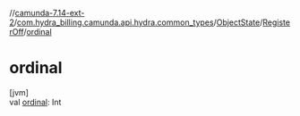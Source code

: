//[camunda-7.14-ext-2](../../../../index.md)/[com.hydra_billing.camunda.api.hydra.common_types](../../index.md)/[ObjectState](../index.md)/[RegisterOff](index.md)/[ordinal](ordinal.md)

# ordinal

[jvm]\
val [ordinal](ordinal.md): Int
